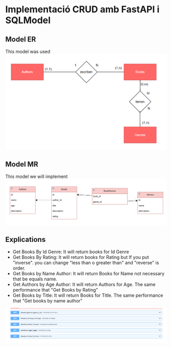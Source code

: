 # Implementació CRUD amb FastAPI i SQLModel

## Model ER
This model was used
![er_library](/img/er_library.png)

## Model MR
This model we will implement
![er_library](/img/mr_library.png)

## Explications
- Get Books By Id Genre: It will return books for Id Genre 
- Get Books By Rating: It will return books for Rating but If you put "inverse". you can change "less than o greater than" and "reverse" is order.
- Get Books by Name Author: It will return Books for Name not necessary that be equals name.
- Get Authors by Age Author: It will return Authors for Age. The same performance that "Get Books by Rating"
- Get Books by Title: It will return Books for Title. The same performance that "Get books by name author"

![special_breakpoints](/img/special_breakpoints.png)
